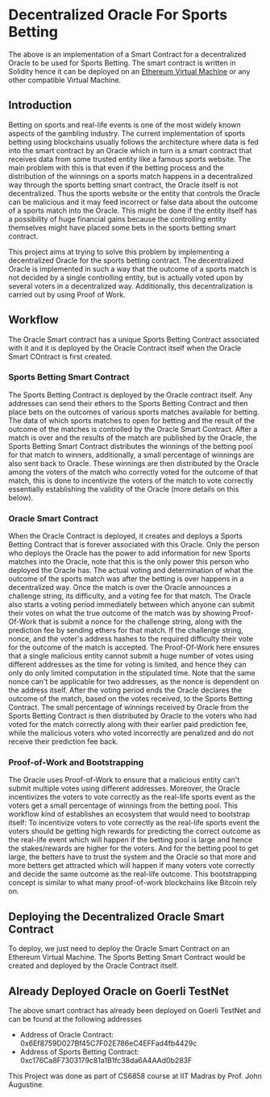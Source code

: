 # Decentralized Oracle For Sports Betting
The above is an implementation of a Smart Contract for a decentralized Oracle to be used for Sports Betting. 
The smart contract is written in Solidity hence it can be deployed on an [Ethereum Virtual Machine](https://en.wikipedia.org/wiki/Ethereum#Virtual_machine) or any other compatible Virtual Machine.

## Introduction
Betting on sports and real-life events is one of the most widely known aspects of the gambling
industry. The current implementation of sports betting using blockchains usually follows the architecture where data is fed into the smart contract by an Oracle which in turn is a smart contract that receives data from some trusted entity like a famous sports website. The main problem with this is that
even if the betting process and the distribution of the winnings on a sports match happens
in a decentralized way through the sports betting smart contract, the Oracle itself is not decentralized. Thus the sports website or the entity that controls the Oracle can be
malicious and it may feed incorrect or false data about the outcome of a sports
match into the Oracle. This might be done if the entity itself has a possibility of huge financial gains because the controlling entity
themselves might have placed some bets in the sports betting smart contract.


This project aims at trying to solve this problem by implementing a decentralized Oracle
for the sports betting contract. The decentralized Oracle is implemented in such a way
that the outcome of a sports match is not decided by a single controlling entity, but is actually voted upon by several voters in a decentralized way. Additionally, this decentralization
is carried out by using Proof of Work.

## Workflow

The Oracle Smart contract has a unique Sports Betting Contract associated with it and it is deployed by the Oracle Contract itself when the Oracle Smart COntract is first created.

### Sports Betting Smart Contract
The Sports Betting Contract is deployed by the Oracle contract itself. Any addresses can send their ethers to the Sports Betting Contract and then
place bets on the outcomes of various sports matches available for betting. The data
of which sports matches to open for betting and the result of the outcome of the matches is
controlled by the Oracle Smart Contract. After a match is over and the results of the match are published by the Oracle, the Sports Betting Smart Contract distributes the winnings of the betting pool for that match to winners, additionally, a small percentage of winnings are also sent back to Oracle. These winnings
are then distributed by the Oracle among the voters of the match who correctly voted for
the outcome of that match, this is done to incentivize the voters of the match to vote correctly essentially establishing the validity of the Oracle (more details on this below).

### Oracle Smart Contract
When the Oracle Contract is deployed, it creates and deploys a Sports Betting Contract that is forever associated with this Oracle. Only the person who deploys the Oracle has the power to add information for new Sports matches into the Oracle, note that this is the only power this person who deployed the Oracle has. The actual voting and determination of what the outcome of the sports match was after the betting is over happens in a decentralized way. Once the match is over the Oracle announces a challenge string, its difficulty, and a voting fee for that match. The Oracle also starts a voting period immediately between which anyone can submit their votes on what the true outcome of the match was by showing Proof-Of-Work that is submit a nonce for the challenge string, along with the prediction fee by sending ethers for that match. If the challenge string, nonce, and the voter's address hashes to the required difficulty their vote for the outcome of the match is accepted. The Proof-Of-Work here ensures that a single malicious entity cannot submit a huge number of votes using different addresses as the time for voting is limited, and hence they can only do only limited computation in the stipulated time. Note that the same nonce can't be applicable for two addresses, as the nonce is dependent on the address itself. After the voting period ends the Oracle declares the outcome of the match, based on the votes received, to the Sports Betting Contract. The small percentage of winnings received by Oracle from the Sports Betting Contract is then distributed by Oracle to the voters who had voted for the match correctly along with their earlier paid prediction fee, while the malicious voters who voted incorrectly are penalized and do not receive their prediction fee back.


### Proof-of-Work and Bootstrapping
The Oracle uses Proof-of-Work to ensure that a malicious entity can't submit multiple votes using different addresses. Moreover, the Oracle incentivizes the voters to vote correctly as the real-life sports event as the voters get a small percentage of winnings from the betting pool. This workflow kind of establishes an ecosystem that would need to bootstrap itself: To incentivize voters to vote correctly as the real-life sports event the voters should be getting high rewards for predicting the correct outcome as the real-life event which will happen if the betting pool is large and hence the stakes/rewards are higher for the voters. And for the betting pool to get large, the betters have to trust the system and the Oracle so that more and more betters get attracted which will happen if many voters vote correctly and decide the same outcome as the real-life outcome. This bootstrapping concept is similar to what many proof-of-work blockchains like Bitcoin rely on.


## Deploying the Decentralized Oracle Smart Contract
To deploy, we just need to deploy the Oracle Smart Contract on an Ethereum Virtual Machine. The Sports Betting Smart Contract would be created and deployed by the Oracle Contract itself.


## Already Deployed Oracle on Goerli TestNet
The above smart contract has already been deployed on Goerli TestNet and can be found at the following addresses
- Address of Oracle Contract: 0x6Ef8759D027Bf45C7F02E786eC4EFFad4fb4429c
- Address of Sports Betting Contract: 0xc176Ca8F7303179c81a1B1fc38da6A4AAd0b283F






This Project was done as part of CS6858 course at IIT Madras by Prof. John Augustine.
